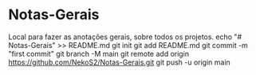 # Notas-Gerais
Local para fazer as anotações gerais, sobre todos os projetos.
echo "# Notas-Gerais" >> README.md
git init
git add README.md
git commit -m "first commit"
git branch -M main
git remote add origin https://github.com/NekoS2/Notas-Gerais.git
git push -u origin main
